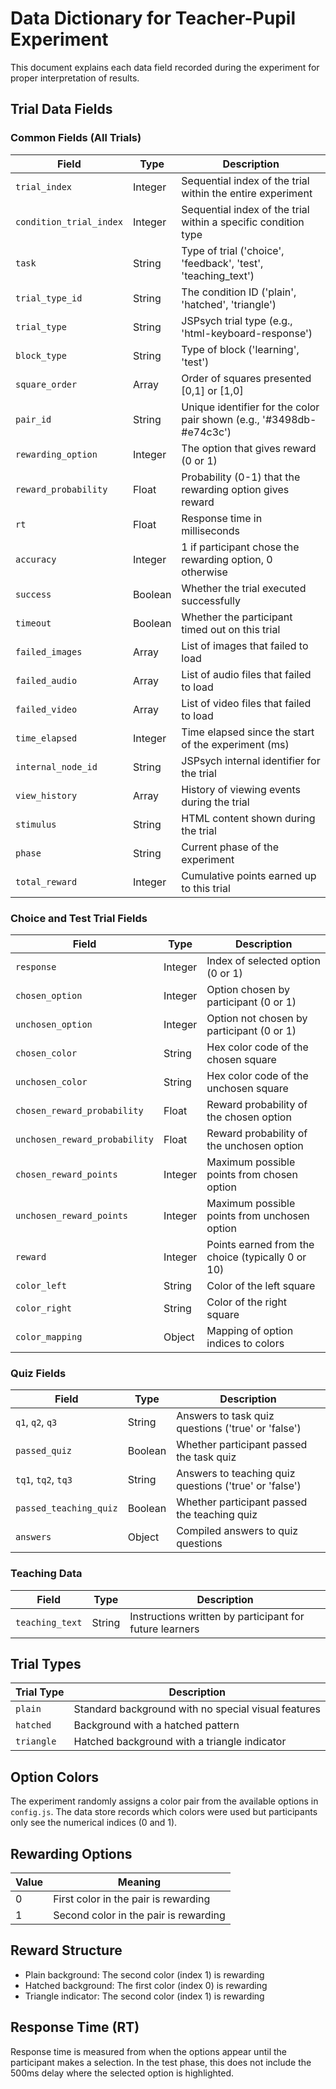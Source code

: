 # Data Dictionary for Teacher-Pupil Experiment

This document explains each data field recorded during the experiment for proper interpretation of results.

## Trial Data Fields

### Common Fields (All Trials)

| Field | Type | Description |
|-------|------|-------------|
| `trial_index` | Integer | Sequential index of the trial within the entire experiment |
| `condition_trial_index` | Integer | Sequential index of the trial within a specific condition type |
| `task` | String | Type of trial ('choice', 'feedback', 'test', 'teaching_text') |
| `trial_type_id` | String | The condition ID ('plain', 'hatched', 'triangle') |
| `trial_type` | String | JSPsych trial type (e.g., 'html-keyboard-response') |
| `block_type` | String | Type of block ('learning', 'test') |
| `square_order` | Array | Order of squares presented [0,1] or [1,0] |
| `pair_id` | String | Unique identifier for the color pair shown (e.g., '#3498db-#e74c3c') |
| `rewarding_option` | Integer | The option that gives reward (0 or 1) |
| `reward_probability` | Float | Probability (0-1) that the rewarding option gives reward |
| `rt` | Float | Response time in milliseconds |
| `accuracy` | Integer | 1 if participant chose the rewarding option, 0 otherwise |
| `success` | Boolean | Whether the trial executed successfully |
| `timeout` | Boolean | Whether the participant timed out on this trial |
| `failed_images` | Array | List of images that failed to load |
| `failed_audio` | Array | List of audio files that failed to load |
| `failed_video` | Array | List of video files that failed to load |
| `time_elapsed` | Integer | Time elapsed since the start of the experiment (ms) |
| `internal_node_id` | String | JSPsych internal identifier for the trial |
| `view_history` | Array | History of viewing events during the trial |
| `stimulus` | String | HTML content shown during the trial |
| `phase` | String | Current phase of the experiment |
| `total_reward` | Integer | Cumulative points earned up to this trial |

### Choice and Test Trial Fields

| Field | Type | Description |
|-------|------|-------------|
| `response` | Integer | Index of selected option (0 or 1) |
| `chosen_option` | Integer | Option chosen by participant (0 or 1) |
| `unchosen_option` | Integer | Option not chosen by participant (0 or 1) |
| `chosen_color` | String | Hex color code of the chosen square |
| `unchosen_color` | String | Hex color code of the unchosen square |
| `chosen_reward_probability` | Float | Reward probability of the chosen option |
| `unchosen_reward_probability` | Float | Reward probability of the unchosen option |
| `chosen_reward_points` | Integer | Maximum possible points from chosen option |
| `unchosen_reward_points` | Integer | Maximum possible points from unchosen option |
| `reward` | Integer | Points earned from the choice (typically 0 or 10) |
| `color_left` | String | Color of the left square |
| `color_right` | String | Color of the right square |
| `color_mapping` | Object | Mapping of option indices to colors |

### Quiz Fields

| Field | Type | Description |
|-------|------|-------------|
| `q1`, `q2`, `q3` | String | Answers to task quiz questions ('true' or 'false') |
| `passed_quiz` | Boolean | Whether participant passed the task quiz |
| `tq1`, `tq2`, `tq3` | String | Answers to teaching quiz questions ('true' or 'false') |
| `passed_teaching_quiz` | Boolean | Whether participant passed the teaching quiz |
| `answers` | Object | Compiled answers to quiz questions |

### Teaching Data

| Field | Type | Description |
|-------|------|-------------|
| `teaching_text` | String | Instructions written by participant for future learners |

## Trial Types

| Trial Type | Description |
|------------|-------------|
| `plain` | Standard background with no special visual features |
| `hatched` | Background with a hatched pattern |
| `triangle` | Hatched background with a triangle indicator |

## Option Colors

The experiment randomly assigns a color pair from the available options in `config.js`. The data store records which colors were used but participants only see the numerical indices (0 and 1).

## Rewarding Options

| Value | Meaning |
|-------|---------|
| 0 | First color in the pair is rewarding |
| 1 | Second color in the pair is rewarding |

## Reward Structure

- Plain background: The second color (index 1) is rewarding
- Hatched background: The first color (index 0) is rewarding
- Triangle indicator: The second color (index 1) is rewarding

## Response Time (RT)

Response time is measured from when the options appear until the participant makes a selection. In the test phase, this does not include the 500ms delay where the selected option is highlighted.
